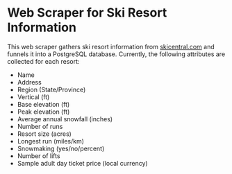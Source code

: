 # Web Scraper for Ski Resort Information
This web scraper gathers ski resort information from [skicentral.com](https://www.skicentral.com/resorts.html) and funnels it into a PostgreSQL database. Currently, the following attributes are collected for each resort: 
  * Name
  * Address
  * Region (State/Province)
  * Vertical (ft)
  * Base elevation (ft)
  * Peak elevation (ft)
  * Average annual snowfall (inches)
  * Number of runs 
  * Resort size (acres)
  * Longest run (miles/km)
  * Snowmaking (yes/no/percent)
  * Number of lifts
  * Sample adult day ticket price (local currency)
